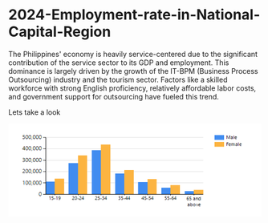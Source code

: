 # 2024-Employment-rate-in-National-Capital-Region

The Philippines' economy is heavily service-centered due to the significant contribution of the service sector to its GDP and employment. This dominance is largely driven by the growth of the IT-BPM (Business Process Outsourcing) industry and the tourism sector. Factors like a skilled workforce with strong English proficiency, relatively affordable labor costs, and government support for outsourcing have fueled this trend.

Lets take a look 

![alt text](totalagebygroup.png) 
